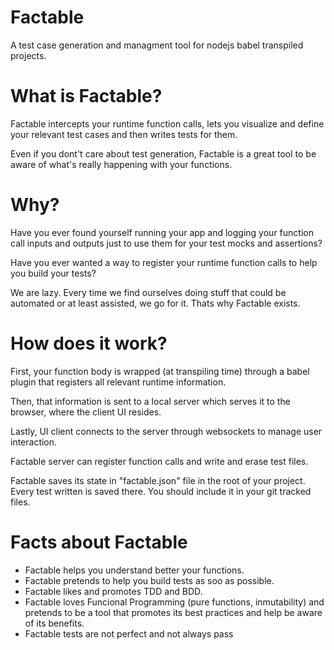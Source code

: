 # Factable

A test case generation and managment tool for nodejs babel transpiled projects.

# What is Factable?

Factable intercepts your runtime function calls, lets you visualize and define your relevant test cases and then writes tests for them.

Even if you dont't care about test generation, Factable is a great tool to be aware of what's really happening with your functions.

# Why?

Have you ever found yourself running your app and logging your function call inputs and outputs just to use them for your test mocks and assertions?

Have you ever wanted a way to register your runtime function calls to help you build your tests?

We are lazy. Every time we find ourselves doing stuff that could be automated or at least assisted, we go for it. Thats why Factable exists.

# How does it work?

First, your function body is wrapped (at transpiling time) through a babel plugin that registers all relevant runtime information.

Then, that information is sent to a local server which serves it to the browser, where the client UI resides.

Lastly, UI client connects to the server through websockets to manage user interaction.

Factable server can register function calls and write and erase test files.

Factable saves its state in "factable.json" file in the root of your project. Every test written is saved there. You should include it in your git tracked files.

# Facts about Factable

- Factable helps you understand better your functions.
- Factable pretends to help you build tests as soo as possible.
- Factable likes and promotes TDD and BDD.
- Factable loves Funcional Programming (pure functions, inmutability) and pretends to be a tool that promotes its best practices and help be aware of its benefits.
- Factable tests are not perfect and not always pass
